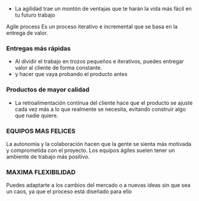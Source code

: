 - La agilidad trae un montón de ventajas que te harán la vida más fácil en tu futuro trabajo

Agile process
Es un proceso iterativo e incremental que se basa en la entrega de valor.

### Entregas más rápidas

- Al dividir el trabajo en trozos pequeños e iterativos, puedes entregar valor al cliente de forma constante.
- y hacer que vaya probando el producto antes

### Productos de mayor calidad

- La retroalimentación continua del cliente hace que el producto se ajuste cada vez más a lo que realmente se necesita,
  evitando construir algo que nadie quiere.

### EQUIPOS MAS FELICES

La autonomía y la colaboración hacen que la gente se sienta más motivada y comprometida con el proyecto.
Los equipos ágiles suelen tener un ambiente de trabajo más positivo.

### MAXIMA FLEXIBILIDAD

Puedes adaptarte a los cambios del mercado o a nuevas ideas sin que sea un caos, ya que el proceso está diseñado para ello
